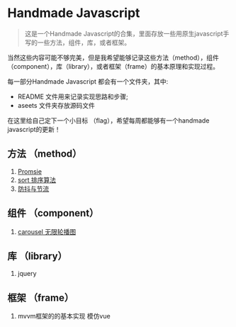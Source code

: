# Handmade Javascript
>这是一个Handmade Javascript的合集，里面存放一些用原生javascript手写的一些方法，组件，库，或者框架。

当然这些内容可能不够完美，但是我希望能够记录这些方法（method），组件（component），库（library），或者框架（frame）的基本原理和实现过程。

每一部分Handmade Javascript 都会有一个文件夹，其中:
- README 文件用来记录实现思路和步骤;
- aseets 文件夹存放源码文件

在这里给自己定下一个小目标 （flag），希望每周都能够有一个handmade javascript的更新！
## 方法 （method）
1. [Promsie](./method/promise/README.md)
2. [sort 排序算法](./method/sort/README.md)
3. [防抖与节流](./method/throttle_debounce)

## 组件 （component）
1. [carousel 无限轮播图](./component/carousel)

## 库 （library）
1. jquery

## 框架 （frame）
1. mvvm框架的的基本实现 模仿vue
